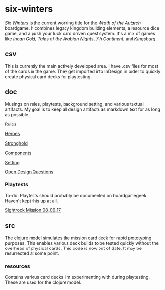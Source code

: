 # six-winters

*Six Winters* is the current working title for the *Wrath of the Autarch* boardgame. It combines legacy kingdom building elements, a resource dice game, and a push your luck card driven quest system. It's a mix of games like *Incan Gold*, *Tales of the Arabian Nights*, *7th Continent*, and *Kingsburg*.

## csv

This is currently the main actively developed area. I have .csv files for most of the cards in the game. They get imported into InDesign in order to quickly create physical card decks for playtesting.

## doc

Musings on rules, playtests, background setting, and various textual artifacts. My goal is to keep all design artifacts as markdown text for as long as possible.

[Rules](doc/RULES.md)

[Heroes](doc/HEROES.md)

[Stronghold](doc/STRONGHOLD.md)

[Components](doc/COMPONENTS.md)

[Setting](doc/SETTING.md)

[Open Design Questions](doc/QUESTIONS.md)

### Playtests

To-do: Playtests should probably be documented on boardgamegeek. Haven't kept this up at all.

[Sightrock Mission 08_06_17](doc/playtests/170608_SIGHTROCK_ONE.md)

## src

The clojure model simulates the mission card deck for rapid prototyping purposes. This enables various deck builds to be tested quickly without the overhead of physical cards. This code is now out of date. It may be resurrected at some point.

### resources

Contains various card decks I'm experimenting with during playtesting. These are used for the clojure model.
